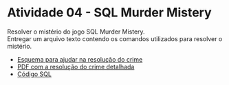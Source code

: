 <h1> Atividade 04 - SQL Murder Mistery </h1>
<p>
    Resolver o mistério do jogo SQL Murder Mistery.
    <br>
    Entregar um arquivo texto contendo os comandos utilizados para resolver o mistério.
</p>
<ul>
    <li> <a href = "https://github.com/josec-junior/UEPB/blob/main/BancoDeDadosII_2023.1/Atividades/Atividade04/EsquemaMuderMystery.pdf"> Esquema para ajudar na resolução do crime </a> </li>
    <li> <a href = "https://github.com/josec-junior/UEPB/blob/main/BancoDeDadosII_2023.1/Atividades/Atividade04/Atividade%2004%20-%20SQL%20Murder%20Mystery.pdf"> PDF com a resolução do crime detalhada </a> </li>
    <li> <a href = "https://github.com/josec-junior/UEPB/blob/main/BancoDeDadosII_2023.1/Atividades/Atividade04/atividade04.sql"> Código SQL </a> </li>
</ul>

